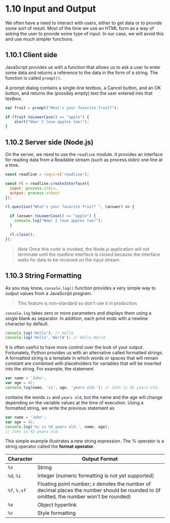 # 1.10 Input and Output

We often have a need to interact with users, either to get data or to provide some sort of result. Most of the time we use an HTML form as a way of asking the user to provide some type of input. In our case, we will avoid this and use much simpler functions.

## 1.10.1 Client side

JavaScript provides us with a function that allows us to ask a user to enter some data and returns a reference to the data in the form of a string. The function is called `prompt()`.

A prompt dialog contains a single-line textbox, a Cancel button, and an OK button, and returns the \(possibly empty\) text the user entered into that textbox.

```javascript
var fruit = prompt("What's your favorite fruit?");

if (fruit.toLowerCase() == "apple") {
    alert("Wow! I love apples too!");
}
```

## 1.10.2 Server side \(Node.js\)

On the server, we need to use the `readline` module. It provides an interface for reading data from a Readable stream \(such as process.stdin\) one line at a time.

```javascript
const readline = require('readline');

const rl = readline.createInterface({
  input: process.stdin,
  output: process.stdout
});

rl.question("What's your favorite fruit? ", (answer) => {

  if (answer.toLowerCase() == "apple") {
    console.log("Wow! I love apples too!");
  }

  rl.close();
});
```

> _Note_ Once this code is invoked, the Node.js application will not terminate until the readline interface is closed because the interface waits for data to be received on the input stream.

## 1.10.3 String Formatting

As you may know, `console.log()` function provides a very simple way to output values from a JavaScript program.

> This feature is non-standard so don't use it in production.

`console.log` takes zero or more parameters and displays them using a single blank as separator. In addition, each print ends with a newline character by default.

```javascript
console.log('Hello'); // Hello
console.log('Hello','World'); // Hello World
```

It is often useful to have more control over the look of your output. Fortunately, Python provides us with an alternative called formatted strings. A formatted string is a template in which words or spaces that will remain constant are combined with placeholders for variables that will be inserted into the string. For example, the statement

```javascript
var name = 'John';
var age = 42;
console.log(name, 'is', age, 'years old.'); // John is 42 years old.
```

contains the words `is` and `years old`, but the name and the age will change depending on the variable values at the time of execution. Using a formatted string, we write the previous statement as

```javascript
var name = 'John';
var age = 42;
console.log('%s is %d years old.', name, age);
// John is 42 years old.
```

This simple example illustrates a new string expression. The % operator is a string operator called the **format operator**.

| Character | Output Format |
| --- | --- |
| `%s` | String |
| `%d`, `%i` | Integer \(numeric formatting is not yet supported\) |
| `%f`, `%.xf` | Floating point number; _x_ denotes the number of decimal places the number should be rounded to \(if omitted, the number won't be rounded\) |
| `%o` | Object hyperlink |
| `%c` | Style formatting |



